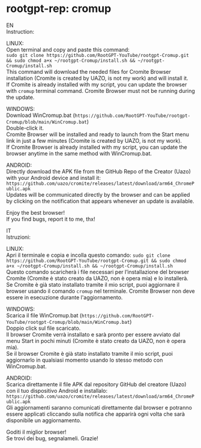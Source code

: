 # rootgpt-rep: cromup
EN  
Instruction:  
  
LINUX:  
Open terminal and copy and paste this command:  
`sudo git clone https://github.com/RootGPT-YouTube/rootgpt-Cromup.git && sudo chmod a+x ~/rootgpt-Cromup/install.sh && ~/rootgpt-Cromup/install.sh`  
This command will download the needed files for Cromite Browser installation (Cromite is created by UAZO, is not my work) and will install it.  
If Cromite is already installed with my script, you can update the browser with `cromup` terminal command. Cromite Browser must not be running during the update.  
  
WINDOWS:  
Download WinCromup.bat (`https://github.com/RootGPT-YouTube/rootgpt-Cromup/blob/main/WinCromup.bat`)  
Double-click it.  
Cromite Browser will be installed and ready to launch from the Start menu link in just a few minutes (Cromite is created by UAZO, is not my work).  
If Cromite Browser is already installed with my script, you can update the browser anytime in the same method with WinCromup.bat.  
  
ANDROID:  
Directly download the APK file from the GitHub Repo of the Creator (Uazo) with your Android device and install it: `https://github.com/uazo/cromite/releases/latest/download/arm64_ChromePublic.apk`  
Updates will be communicated directly by the browser and can be applied by clicking on the notification that appears whenever an update is available.  

Enjoy the best browser!  
If you find bugs, report it to me, thx!  

IT  
Istruzioni:

LINUX:  
Apri il terminale e copia e incolla questo comando: `sudo git clone https://github.com/RootGPT-YouTube/rootgpt-Cromup.git && sudo chmod a+x ~/rootgpt-Cromup/install.sh && ~/rootgpt-Cromup/install.sh`  
Questo comando scaricherà i file necessari per l’installazione del browser Cromite (Cromite è stato creato da UAZO, non è opera mia) e lo installerà.  
Se Cromite è già stato installato tramite il mio script, puoi aggiornare il browser usando il comando `cromup` nel terminale. Cromite Browser non deve essere in esecuzione durante l'aggiornamento.  
  
WINDOWS:  
Scarica il file WinCromup.bat (`https://github.com/RootGPT-YouTube/rootgpt-Cromup/blob/main/WinCromup.bat`)  
Doppio click sul file scaricato.  
Il browser Cromite verrà installato e sarà pronto per essere avviato dal menu Start in pochi minuti (Cromite è stato creato da UAZO, non è opera mia).  
Se il browser Cromite è già stato installato tramite il mio script, puoi aggiornarlo in qualsiasi momento usando lo stesso metodo con WinCromup.bat.  
  
ANDROID:  
Scarica direttamente il file APK dal repository GitHub del creatore (Uazo) con il tuo dispositivo Android e installalo: `https://github.com/uazo/cromite/releases/latest/download/arm64_ChromePublic.apk`  
Gli aggiornamenti saranno comunicati direttamente dal browser e potranno essere applicati cliccando sulla notifica che apparirà ogni volta che sarà disponibile un aggiornamento.  

Goditi il miglior browser!  
Se trovi dei bug, segnalameli. Grazie!
